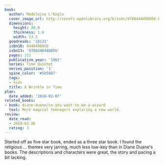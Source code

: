 ```yaml
---
book:
  author: Madeleine L'Engle
  cover_image_url: http://covers.openlibrary.org/b/isbn/9780440498056-L.jpg
  dimensions:
    height: 20.0
    thickness: 1.6
    width: 13.3
  goodreads: '18131'
  isbn10: 0440498058
  isbn13: '9780440498056'
  pages: 211
  publication_year: '1962'
  series: Time Quintet
  series_position: '1'
  spine_color: '#5b5087'
  tags:
  - kids
  title: A Wrinkle in Time
plan:
  date_added: '2018-02-07'
related_books:
- book: diane-duane/so-you-want-to-be-a-wizard
  text: More magical teenagers exploring a new world.
review:
  date_read:
  - 2018-02-26
  rating: 3
---
```


Started off as five star book, ended as a three star book. I found the religious … themes very jarring, much less
low-key than in Diane Duane's books. The descriptions and characters were great, the story and pacing a bit lacking.
